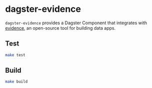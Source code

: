 # dagster-evidence

`dagster-evidence` provides a Dagster Component that integrates with [evidence](https://evidence.dev/), an open-source tool for building data apps.

## Test

```sh
make test
```

## Build

```sh
make build
```
